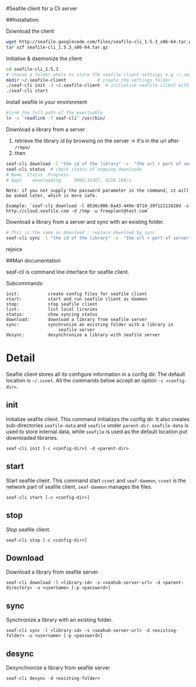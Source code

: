 #Seafile client for a Cli server

##Installation

Download the client
```sh
wget http://seafile.googlecode.com/files/seafile-cli_1.5.3_x86-64.tar.gz 
tar xzf seafile-cli_1.5.3_x86-64.tar.gz
```

Initialise & daemonize the client
```sh
cd seafile-cli_1.5.3
# choose a folder where to store the seafile client settings e.g ~/.seafile-client
mkdir ~/.seafile-client            # create the settings folder
./seaf-cli init -d ~/.seafile-client  # initialise seafile client with this folder
./seaf-cli start
```

Install seafile in your environment
```sh
#link the full path of the exectuable
ln -s `readlink -f seaf-cli` /usr/bin/
```

Download a library from a server
  1. retrieve the library id by browsing on the server -> it's in the url after `/repo/`
  1. then
```sh
seaf-cli download -l "the id of the library" -s  "the url + port of server" -d "the folder where the library folder will be downloaded" -u "username on server" [-p "password"]
seaf-cli status  # check status of ongoing downloads
# Name  Status  Progress
# Apps    downloading     9984/10367, 9216.1KB/s
```

    Note: if you not supply the password parameter in the command, it will be asked later, which is more safe.

    Example: `seaf-cli download -l 0536c006-8a43-449e-8718-39f12111620d -s http://cloud.seafile.com -d /tmp -u freeplant@test.com`

Download a library from a server and sync with an existing folder.
```sh
# This is the same as download : replace download by sync 
seaf-cli sync -l "the id of the library" -s  "the url + port of server" -d "the folder where the library folder will be downloaded" -u "username on server" -p "password"
```

rejoice

##Man documentation

seaf-cli is command line interface for seafile client.

Subcommands:

    init:           create config files for seafile client
    start:          start and run seafile client as daemon
    stop:           stop seafile client
    list:           list local liraries
    status:         show syncing status
    download:       download a library from seafile server
    sync:           synchronize an existing folder with a library in
                        seafile server
    desync:         desynchronize a library with seafile server


Detail
======

Seafile client stores all its configure information in a config dir. The default location is `~/.ccnet`. All the commands below accept an option `-c <config-dir>`.

init
----
Initialize seafile client. This command initializes the config dir. It also creates sub-directories `seafile-data` and `seafile` under `parent-dir`. `seafile-data` is used to store internal data, while `seafile` is used as the default location put downloaded libraries.

    seaf-cli init [-c <config-dir>] -d <parent-dir>

start
-----
Start seafile client. This command start `ccnet` and `seaf-daemon`, `ccnet` is the network part of seafile client, `seaf-daemon` manages the files.

    seaf-cli start [-c <config-dir>]

stop
----
Stop seafile client.

    seaf-cli stop [-c <config-dir>]


Download
--------
Download a library from seafile server

    seaf-cli download -l <library-id> -s <seahub-server-url> -d <parent-directory> -u <username> [-p <password>]


sync
----
Synchronize a library with an existing folder.

    seaf-cli sync -l <library-id> -s <seahub-server-url> -d <existing-folder> -u <username> [-p <password>]

desync
------
Desynchronize a library from seafile server

    seaf-cli desync -d <existing-folder>